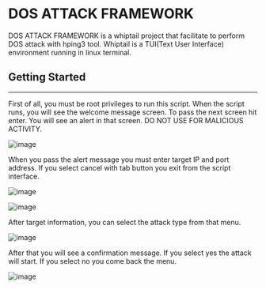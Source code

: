 # DOS ATTACK FRAMEWORK
DOS ATTACK FRAMEWORK is a whiptail project that facilitate to perform DOS attack with hping3 tool. Whiptail is a TUI(Text User Interface) environment running in linux terminal.

## Getting Started
--------------------------------------
First of all, you must be root privileges to run this script. When the script runs, you will see the welcome message screen. To pass the next screen hit enter. You will see an alert in that screen. DO NOT USE FOR MALICIOUS ACTIVITY.

![image](https://github.com/yusufarbc/DOS-ATTACK-FRAMEWORK/assets/77548038/5fbb7563-85cf-469a-b30a-815d3620696f)

When you pass the alert message you must enter target IP and port address. If you select cancel with tab button you exit from the script interface.

![image](https://github.com/yusufarbc/DOS-ATTACK-FRAMEWORK/assets/77548038/ac6c8d0a-7d76-44f1-b626-b6e5cad2d292)

![image](https://github.com/yusufarbc/DOS-ATTACK-FRAMEWORK/assets/77548038/882b02ec-54e8-4600-a9a3-f67cedc2b7e8)

After target information, you can select the attack type from that menu.

![image](https://github.com/yusufarbc/DOS-ATTACK-FRAMEWORK/assets/77548038/581244cc-d4c3-4c86-a3a7-7d0f06df1998)

After that you will see a confirmation message. If you select yes the attack will start. If you select no you come back the menu.

![image](https://github.com/yusufarbc/DOS-ATTACK-FRAMEWORK/assets/77548038/e9db8058-0a9d-41bf-b39a-35e00e2f3579)

